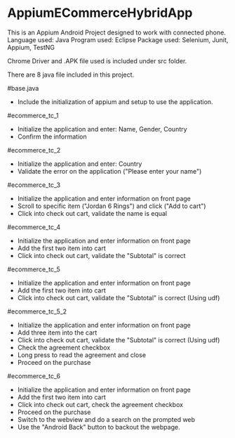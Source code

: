 # AppiumECommerceHybridApp


This is an Appium Android Project designed to work with connected phone. 
Language used: Java
Program used: Eclipse
Package used: Selenium, Junit, Appium, TestNG

Chrome Driver and .APK file used is included under src folder.



There are 8 java file included in this project.

#base.java
- Include the initialization of appium and setup to use the application.

#ecommerce_tc_1
- Initialize the application and enter: Name, Gender, Country
- Confirm the information

#ecommerce_tc_2
- Initialize the application and enter: Country
- Validate the error on the application ("Please enter your name")

#ecommerce_tc_3
- Initialize the application and enter information on front page
- Scroll to specific item ("Jordan 6 Rings") and click ("Add to cart")
- Click into check out cart, validate the name is equal

#ecommerce_tc_4
- Initialize the application and enter information on front page
- Add the first two item into cart
- Click into check out cart, validate the "Subtotal" is correct

#ecommerce_tc_5
- Initialize the application and enter information on front page
- Add the first two item into cart
- Click into check out cart, validate the "Subtotal" is correct (Using udf)

#ecommerce_tc_5_2
- Initialize the application and enter information on front page
- Add three item into the cart
- Click into check out cart, validate the "Subtotal" is correct (Using udf)
- Check the agreement checkbox
- Long press to read the agreement and close
- Proceed on the purchase

#ecommerce_tc_6
- Initialize the application and enter information on front page
- Add the first two item into cart
- Click into check out cart, check the agreement checkbox
- Proceed on the purchase
- Switch to the webview and do a search on the prompted web
- Use the "Android Back" button to backout the webpage.
